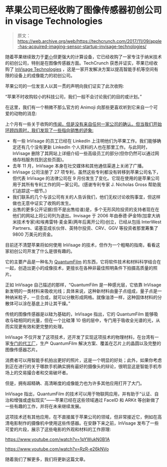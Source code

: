 # 苹果公司已经收购了图像传感器初创公司 in visage Technologies 

> 原文：<https://web.archive.org/web/https://techcrunch.com/2017/11/09/apple-has-acquired-imaging-sensor-startup-invisage-technologies/>

随着苹果继续致力于[更小](https://web.archive.org/web/20230108002112/https://twitter.com/panzer/status/928361892451459072)但更强大的计算设备，它已经收购了一家专注于纳米技术的初创公司，特别是在图像传感器方面。TechCrunch 获悉并证实，苹果已经收购了 [InVisage Technologies](https://web.archive.org/web/20230108002112/http://www.invisage.com/) ，这是一家开发解决方案以提高智能手机等空间有限的设备上的成像能力的初创公司。

苹果公司的一位发言人以其一贯的声明向我们证实了此次收购:

“苹果不时收购较小的科技公司，我们一般不会讨论我们的目的或计划。”

在这里，我们有一个稍微不那么官方的 Animoji 向那些更喜欢听到它来自一个可爱的动物的消息:

上个月有一些关于收购的[传闻，但是没有来自任何一家公司的确认。但当我们开始环顾四周时，我们发现了一些指向销售的迹象:](https://web.archive.org/web/20230108002112/https://image-sensors-world.blogspot.co.uk/2017/10/invisage-acquired-by-apple.html)

*   有一些 InVisage 的员工已经在 LinkedIn 上注明他们为苹果工作。我们能够确定还有几个没有更新 LinkedIn 个人资料的人也在那里工作。与此同时，InVisage 删除了其网站上详细介绍一些高级员工的部分(但你仍然可以通过网络存档服务找到这些页面)。
*   去年 11 月，InVisage 本身在社交媒体和其他通信渠道上关闭了广播。
*   InVisage 公司注册了 27 项专利，虽然这些专利都没有转移到苹果公司名下，但代表 InVisage 的法律公司在 9 月份发生了变化。它现在使用的是苹果公司用于其所有专利工作的同一家公司。(感谢专利专家 J. Nicholas Gross 帮助我们追踪这一细节。)
*   我们联系的几个与该公司有关的人告诉我们，他们无权讨论收购事宜，但这样做也无意中证实了收购的发生。
*   出售的更多公开证据(但不是出售给谁)是，多个无形风险投资的支持者现在在他们的网站上将公司列为退出。Invisage 于 2006 年由泰德·萨金特(加拿大纳米技术专家)和埃弗雷特·麦金莱(两年后离开公司)创立，已经从包括 InterWest Partners、诺基亚成长伙伴、英特尔投资、CRV、GGV 等投资者那里筹集了 9800 万美元的资金。

目前还不清楚苹果将如何使用 InVisage 的技术，但作为一个粗略的指南，看看这家初创公司开发了什么是很有趣的。

它的主要产品是一种名为 [QuantumFilm](https://web.archive.org/web/20230108002112/http://www.invisage.com/quantumfilm/) 的东西，它将软件技术和材料科学结合在一起，创造出更小的成像技术，更擅长在各种非最佳照明条件下拍摄高质量的照片。

正如 InVisage 自己描述的那样，“QuantumFilm 是一种感光层，它依靠 InVisage 新发明的一类材料来吸收光线；具体来说，这种新材料由量子点组成，量子点是一种纳米粒子，一旦合成，就可以分散形成网格。就像油漆一样，这种固体材料的分散体可以涂在基底上并让其干燥。”

传统的图像传感器是以硅为基础的，InVisage 指出，它的 QuantumFilm 能够吸收与硅相同的光量，但在一个比硅薄 10 倍的层中，专门用于吸收全光谱的光，从而实现更有效和更完整的处理。

InVisage 不仅开发了这项技术，还开发了实现这项技术的物理材料，在台湾有一家[专门的代工厂](https://web.archive.org/web/20230108002112/http://www.invisage.com/fabrication-platform/)，生产 QuantumFilm 解决方案、覆盖在芯片上的晶圆以及完整的图像传感器芯片。

消费者可以用智能手机拍出更好的照片，这是一个明显的好处；此外，如果你考虑到正在进行的关于哪款手机确实拥有最好的摄像头的辩论，很明显这是智能手机市场上的交易撮合者和交易破坏者。

但是，拥有超精确、高清晰度的成像能力也为许多其他应用打开了大门。

InVisage 指出，QuantumFilm 的技术可以用于物联网应用，并有助于“认证、自治和增强或虚拟现实”——苹果已经在这些领域通过 FaceID 和 ARKit 等创新做了一些有趣的工作，并将在未来继续发展。

这项技术还有其他应用，在不直接属于苹果公司的领域，但非常接近它，例如在高清电影制作的摄像机中使用这些传感器。在安静下来之前，InVisage 发布了一些可爱的片段，展示了这些电影的外观和材料的工作原理:

https://www.youtube.com/watch?v=1pYWukN0B1A

https://www.youtube.com/watch?v=RzR-e26kNVo

随着我们了解更多，我们将更新这篇文章。